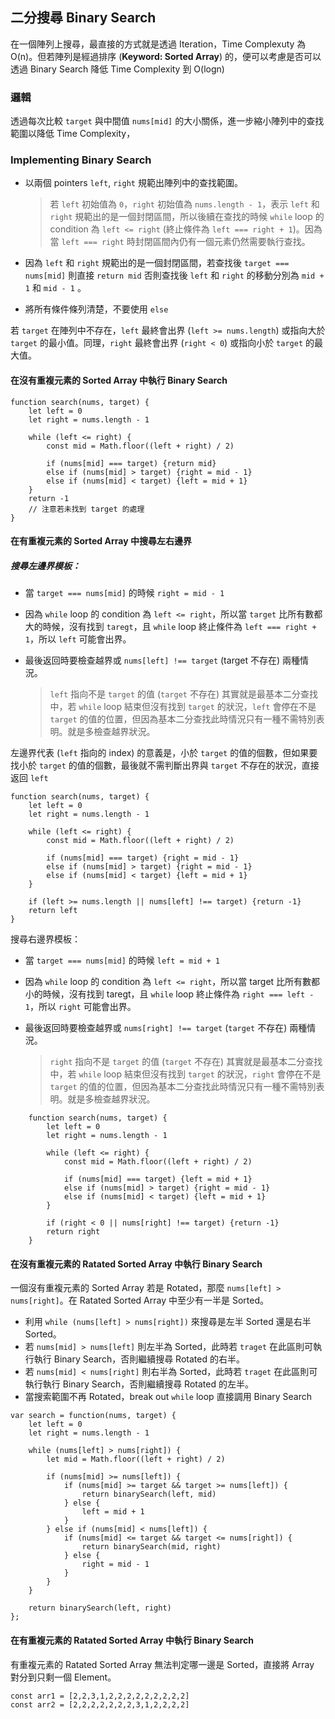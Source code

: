 ## 二分搜尋 Binary Search

在一個陣列上搜尋，最直接的方式就是透過 Iteration，Time Complexuty 為 O(n)。但若陣列是經過排序 (**Keyword: Sorted Array**) 的，便可以考慮是否可以透過 Binary Search 降低 Time Complexity 到 O(logn)

### 邏輯

透過每次比較 `target` 與中間值 `nums[mid]` 的大小關係，進一步縮小陣列中的查找範圍以降低 Time Complexity，

### Implementing Binary Search

* 以兩個 pointers `left`, `right` 規範出陣列中的查找範圍。

	>若 `left` 初始值為 `0`，`right` 初始值為 `nums.length - 1`，表示 `left` 和 `right` 規範出的是一個封閉區間，所以後續在查找的時候 `while` loop 的 condition 為 `left <= right` (終止條件為 `left === right + 1`)。因為當 `left === right` 時封閉區間內仍有一個元素仍然需要執行查找。
* 因為 `left` 和 `right` 規範出的是一個封閉區間，若查找後 `target === nums[mid]` 則直接 `return mid` 否則查找後 `left` 和 `right` 的移動分別為 `mid + 1` 和 `mid - 1` 。
* 將所有條件條列清楚，不要使用 `else`

若 `target` 在陣列中不存在，`left` 最終會出界 (`left >= nums.length`) 或指向大於 `target` 的最小值。同理，`right` 最終會出界 (`right < 0`) 或指向小於 `target` 的最大值。

#### 在沒有重複元素的 Sorted Array 中執行 Binary Search

	function search(nums, target) {
		let left = 0
		let right = nums.length - 1
		    
		while (left <= right) {
			const mid = Math.floor((left + right) / 2)
			    
			if (nums[mid] === target) {return mid}
			else if (nums[mid] > target) {right = mid - 1}
			else if (nums[mid] < target) {left = mid + 1}
		}
		return -1
		// 注意若未找到 target 的處理
	}
	
#### 在有重複元素的 Sorted Array 中搜尋左右邊界

##### 搜尋左邊界模板：

* 當 `target === nums[mid]` 的時候 `right = mid - 1`
* 因為 `while` loop 的 condition 為 `left <= right`，所以當 `target` 比所有數都大的時候，沒有找到 `taregt`，且 `while` loop 終止條件為 `left === right + 1`，所以 `left` 可能會出界。
* 最後返回時要檢查越界或 `nums[left] !== target` (target 不存在) 兩種情況。

	> `left` 指向不是 `target` 的值 (`target` 不存在) 其實就是最基本二分查找中，若 `while` loop 結束但沒有找到 `target` 的狀況，`left` 會停在不是 `target` 的值的位置，但因為基本二分查找此時情況只有一種不需特別表明。就是多檢查越界狀況。

左邊界代表 (`left` 指向的 index) 的意義是，小於 `target` 的值的個數，但如果要找小於 `target` 的值的個數，最後就不需判斷出界與 `target` 不存在的狀況，直接返回 `left`

	function search(nums, target) {
		let left = 0
		let right = nums.length - 1
		    
		while (left <= right) {
			const mid = Math.floor((left + right) / 2)
			    
			if (nums[mid] === target) {right = mid - 1}
			else if (nums[mid] > target) {right = mid - 1}
			else if (nums[mid] < target) {left = mid + 1}
		}
		
		if (left >= nums.length || nums[left] !== target) {return -1}
		return left
	}
	
搜尋右邊界模板：

* 當 `target === nums[mid]` 的時候 `left = mid + 1`
* 因為 `while` loop 的 condition 為 `left <= right`，所以當 target 比所有數都小的時候，沒有找到 taregt，且 `while` loop 終止條件為 `right === left - 1`，所以 `right` 可能會出界。
* 最後返回時要檢查越界或 `nums[right] !== target` (`target` 不存在) 兩種情況。

	> `right` 指向不是 `target` 的值 (`target` 不存在) 其實就是最基本二分查找中，若 `while` loop 結束但沒有找到 `target` 的狀況，`right` 會停在不是 `target` 的值的位置，但因為基本二分查找此時情況只有一種不需特別表明。就是多檢查越界狀況。            

```
	function search(nums, target) {
		let left = 0
		let right = nums.length - 1
		    
		while (left <= right) {
			const mid = Math.floor((left + right) / 2)
			    
			if (nums[mid] === target) {left = mid + 1}
			else if (nums[mid] > target) {right = mid - 1}
			else if (nums[mid] < target) {left = mid + 1}
		}
		
		if (right < 0 || nums[right] !== target) {return -1}
		return right
	}
```

#### 在沒有重複元素的 Ratated Sorted Array 中執行 Binary Search

一個沒有重複元素的 Sorted Array 若是 Rotated，那麼 `nums[left] > nums[right]`。在 Ratated Sorted Array 中至少有一半是 Sorted。


* 利用 `while (nums[left] > nums[right])` 來搜尋是左半 Sorted 還是右半 Sorted。
* 若 `nums[mid] > nums[left]` 則左半為 Sorted，此時若 `traget` 在此區則可執行執行 Binary Search，否則繼續搜尋 Rotated 的右半。
* 若 `nums[mid] < nums[right]` 則右半為 Sorted，此時若 `traget` 在此區則可執行執行 Binary Search，否則繼續搜尋 Rotated 的左半。
* 當搜索範圍不再 Rotated，break out `while` loop 直接調用 Binary Search

```
var search = function(nums, target) {
    let left = 0
    let right = nums.length - 1
  
    while (nums[left] > nums[right]) {
        let mid = Math.floor((left + right) / 2)

        if (nums[mid] >= nums[left]) { 
            if (nums[mid] >= target && target >= nums[left]) {
                return binarySearch(left, mid)
            } else {
                left = mid + 1
            }
        } else if (nums[mid] < nums[left]) {
            if (nums[mid] <= target && target <= nums[right]) {
                return binarySearch(mid, right)
            } else {
                right = mid - 1
            }
        }
    }
    
    return binarySearch(left, right)
};
```

#### 在有重複元素的 Ratated Sorted Array 中執行 Binary Search

有重複元素的 Ratated Sorted Array 無法判定哪一邊是 Sorted，直接將 Array 對分到只剩一個 Element。

	const arr1 = [2,2,3,1,2,2,2,2,2,2,2,2,2]          
	const arr2 = [2,2,2,2,2,2,2,3,1,2,2,2,2]


